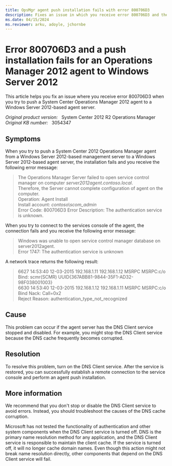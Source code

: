 ```yaml
---
title: OpsMgr agent push installation fails with error 800706D3 
description: Fixes an issue in which you receive error 800706D3 and the installation fails when you try to push a System Center Operations Manager 2012 agent to a Windows Server 2012-based agent server.
ms.date: 04/15/2024
ms.reviewer: arku, adoyle, jchornbe
---
```

# Error 800706D3 and a push installation fails for an Operations Manager 2012 agent to Windows Server 2012

This article helps you fix an issue where you receive error 800706D3 when you try to push a System Center Operations Manager 2012 agent to a Windows Server 2012-based agent server.

_Original product version:_ &nbsp; System Center 2012 R2 Operations Manager  
_Original KB number:_ &nbsp; 3054347

## Symptoms

When you try to push a System Center 2012 Operations Manager agent from a Windows Server 2012-based management server to a Windows Server 2012-based agent server, the installation fails and you receive the following error message:

> The Operations Manager Server failed to open service control manager on computer *server2012agent.contoso.local*.  
> Therefore, the Server cannot complete configuration of agent on the computer.  
> Operation: Agent Install  
> Install account: *contoso\scom_admin*  
> Error Code: 800706D3 Error Description: The authentication service is unknown.

When you try to connect to the services console of the agent, the connection fails and you receive the following error message:

> Windows was unable to open service control manager database on server2012agent.  
> Error 1747: The authentication service is unknown

A network trace returns the following result:

> 6627 14:53:40 12-03-2015 192.168.1.11 192.168.1.12 MSRPC MSRPC:c/o Bind: scmr(SCMR)
> UUID{367ABB81-9844-35F1-AD32-98F038001003}  
> 6630 14:53:40 12-03-2015 192.168.1.12 192.168.1.11 MSRPC MSRPC:c/o Bind Nack: Call=0x2  
> Reject Reason: authentication_type_not_recognized

## Cause

This problem can occur if the agent server has the DNS Client service stopped and disabled. For example, you might stop the DNS Client service because the DNS cache frequently becomes corrupted.

## Resolution

To resolve this problem, turn on the DNS Client service. After the service is restored, you can successfully establish a remote connection to the service console and perform an agent push installation.

## More information

We recommend that you don't stop or disable the DNS Client service to avoid errors. Instead, you should troubleshoot the causes of the DNS cache corruption.

Microsoft has not tested the functionality of authentication and other system components when the DNS Client service is turned off. DNS is the primary name resolution method for any application, and the DNS Client service is responsible to maintain the client cache. If the service is turned off, it will no longer cache domain names. Even though this action might not break name resolution directly, other components that depend on the DNS Client service will fail.
